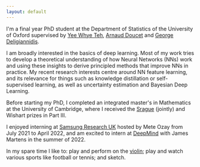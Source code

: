 ```yaml
---
layout: default
---
```



<!-- <img style="float: right;" src="./profile_pic/pp.jpg"> -->

I'm a final year PhD student at the Department of Statistics of the University of Oxford supervised by [Yee Whye Teh](https://www.stats.ox.ac.uk/~teh/), [Arnaud Doucet](http://www.stats.ox.ac.uk/~doucet/) and [George Deligiannidis](https://www.stats.ox.ac.uk/~deligian/).

I am broadly interested in the basics of deep learning. Most of my work tries to develop a theoretical understanding of how Neural Networks (NNs) work and using these insights to derive principled methods that improve NNs in practice. My recent research interests centre around NN feature learning, and its relevance for things such as knowledge distillation or self-supervised learning, as well as uncertainty estimation and Bayesian Deep Learning.

Before starting my PhD, I completed an integrated master's in Mathematics at the University of Cambridge, where I received the [Srague](https://www.statslab.cam.ac.uk/sprague-prize) (jointly) and Wishart prizes in Part III.

I enjoyed interning at [Samsung Research UK](https://research.samsung.com/sruk) hosted by Mete Ozay from July 2021 to April 2022, and am excited to intern at [DeepMind](http://deepmind.com/) with James Martens in the summer of 2022.

In my spare time I like to: play and perform on the [violin](https://www.youtube.com/watch?v=CueoUhu-Spw); play and watch various sports like football or tennis; and sketch.

<link rel="stylesheet" href="https://cdnjs.cloudflare.com/ajax/libs/font-awesome/4.7.0/css/font-awesome.min.css">
<link rel="stylesheet" href="https://cdn.jsdelivr.net/gh/jpswalsh/academicons@1/css/academicons.min.css">


<a href="mailto:bobbyhe95@gmail.com" class="fa fa-envelope" style="text-decoration:none; font-size: 0.9rem"></a>
<a href="https://www.linkedin.com/in/bobby-he-5022a28b/" class="fa fa-linkedin" style="text-decoration:none; font-size: 0.9rem"></a>
<a href="https://scholar.google.com/citations?user=HKft_LAAAAAJ&hl=en" class="ai ai-google-scholar" style="text-decoration:none; font-size: 0.9rem"></a>
<a href="https://mobile.twitter.com/bobby_he" class="fa fa-twitter" style="text-decoration:none; font-size: 0.9rem"></a>


<!-- ---

## Publications

**<span style="font-size:;">When Does Re-initialization Work?</span>** &nbsp;
\
Sheheryar Zaidi\*, Tudor Berariu\*, Hyunjik Kim, Jörg Bornschein, Claudia Clopath, Yee Whye Teh, Razvan Pascanu\
\*<span style="font-size:smaller;">Equal contribution.</span>\
**_Preprint, 2022_**\
<a href="https://drive.google.com/file/d/1pAmxgp7NQsDncw5QCwrD09uPoO5bJrLs/view" class="btn btn-outline-danger btn-xs">PDF</a>

**<span style="font-size:;">LieTransformer: Equivariant Self-Attention for Lie Groups</span>**
\
Michael Hutchinson\*, Charline Le Lan\*, Sheheryar Zaidi\*, Emilien Dupont, Yee Whye Teh, Hyunjik Kim\
\*<span style="font-size:smaller;">Equal contribution.</span>\
**_ICML, 2021_**\
<a href="https://arxiv.org/abs/2012.10885" class="btn btn-outline-danger btn-xs">arXiv</a> &nbsp; <a href="https://github.com/oxcsml/lie-transformer" class="btn btn-outline-danger btn-xs">GitHub</a> 

**<span style="font-size:;">Provably Strict Generalisation Benefit for Equivariant Models</span>** 
\
Bryn Elesedy, Sheheryar Zaidi\
**_ICML, 2021_**\
<a href="https://arxiv.org/abs/2102.10333" class="btn btn-outline-danger btn-xs">arXiv</a>

**<span style="font-size:;">Neural Ensemble Search for Uncertainty Estimation and Dataset Shift</span>**
\
Sheheryar Zaidi\*, Arber Zela\*, Thomas Elsken, Chris Holmes, Frank Hutter, Yee Whye Teh\
\*<span style="font-size:smaller;">Equal contribution.</span>\
**_NeurIPS, 2021_**  
**_Oral presentation at ICML 2020 Worshop on Uncertainty & Robustness in Deep Learning_**\
<a href="https://arxiv.org/abs/2006.08573" class="btn btn-outline-danger btn-xs">arXiv</a> &nbsp; <a href="https://github.com/automl/nes" class="btn btn-outline-danger btn-xs">GitHub</a>

**<span style="font-size:;">Effectiveness and resource requirements of test, trace and isolate strategies for COVID in the UK</span>**
\
Bobby He\*, Sheheryar Zaidi\*, Bryn Elesedy\*, Michael Hutchinson\*, Andrei Paleyes\*, Guy Harling, Anne M
Johnson, Yee Whye Teh\
\*<span style="font-size:smaller;">Equal contribution.</span>\
**_Royal Society Open Science, 2021_**\
<a href="https://royalsocietypublishing.org/doi/10.1098/rsos.201491" class="btn btn-outline-danger btn-xs">DOI</a>

**<span style="font-size:;">Efficient Bayesian Inference of Instantaneous Reproduction Numbers at Fine Spatial Scales, with an Application to Mapping and Nowcasting the Covid-19 Epidemic in British Local Authorities</span>** 
\
Yee Whye Teh, Avishkar Bhoopchand, Peter Diggle, Bryn Elesedy, Bobby He, Michael Hutchinson, Ulrich Paquet, Jonathan Read, Nenad Tomasev, Sheheryar Zaidi
\
**_Royal Statistical Society’s Covid-19 Task Force: Special
Topic Meeting on R/local R/transmission, 2021_**\
<a href="https://rss.org.uk/RSS/media/File-library/News/2021/WhyeBhoopchand.pdf" class="btn btn-outline-danger btn-xs">PDF</a> &nbsp; <a href="https://localcovid.info/" class="btn btn-outline-danger btn-xs">Website</a>

**<span style="font-size:;">Target–Aware Bayesian Inference: How to Beat Optimal Conventional Estimators</span>** 
\
Tom Rainforth\*, Adam Goliński\*, Frank Wood, Sheheryar Zaidi
\
\*<span style="font-size:smaller;">Equal contribution.</span>\
**_JMLR, 2020_**\
<a href="https://jmlr.csail.mit.edu/papers/v21/19-102.html" class="btn btn-outline-danger btn-xs">URL</a> -->


<!-- 
<button type="button" class="btn btn-danger" onclick="location.href='http://www.example.com'">Danger</button>



<button type="button" onclick="https://www.google.com">Click me</button>

<button onclick="location.href='http://www.example.com'" type="button">
         www.example.com</button>

<input type="button" onclick="location.href='https://google.com';" value="Go to Google" />

<svg xmlns="http://www.w3.org/2000/svg" width="16" height="16" fill="currentColor" class="bi bi-arrow-up-right-square" viewBox="0 0 16 16">
  <path fill-rule="evenodd" d="M15 2a1 1 0 0 0-1-1H2a1 1 0 0 0-1 1v12a1 1 0 0 0 1 1h12a1 1 0 0 0 1-1V2zM0 2a2 2 0 0 1 2-2h12a2 2 0 0 1 2 2v12a2 2 0 0 1-2 2H2a2 2 0 0 1-2-2V2zm5.854 8.803a.5.5 0 1 1-.708-.707L9.243 6H6.475a.5.5 0 1 1 0-1h3.975a.5.5 0 0 1 .5.5v3.975a.5.5 0 1 1-1 0V6.707l-4.096 4.096z"></path>
</svg>

<button type="button" class="btn btn-outline-dark">Dark</button>

<button type="button" class="btn btn-primary">PDF</button>
 -->
